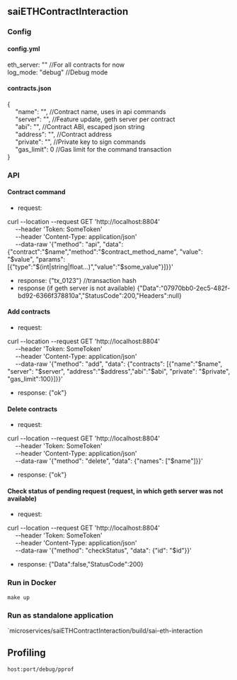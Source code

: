 ## saiETHContractInteraction

### Config
#### config.yml

eth_server: "" //For all contracts for now  
log_mode: "debug" //Debug mode

#### contracts.json

{  
&emsp;    "name": "", //Contract name, uses in api commands  
&emsp;    "server": "", //Feature update, geth server per contract  
&emsp;    "abi": "", //Contract ABI, escaped json string  
&emsp;    "address": "", //Contract address  
&emsp;    "private": "", //Private key to sign commands  
&emsp;    "gas_limit": 0 //Gas limit for the command transaction  
}

### API
#### Contract command
- request:

curl --location --request GET 'http://localhost:8804' \
&emsp;    --header 'Token: SomeToken' \
&emsp;    --header 'Content-Type: application/json' \
&emsp;    --data-raw '{"method": "api", "data": {"contract":"$name","method":"$contract_method_name", "value": "$value", "params":[{"type":"$(int|string|float...)","value":"$some_value"}]}}'

- response: {"tx_0123"} //transaction hash
- response (if geth server is not available) {"Data":"07970bb0-2ec5-482f-bd92-6366f378810a","StatusCode":200,"Headers":null}

#### Add contracts
- request:

curl --location --request GET 'http://localhost:8804' \
&emsp;    --header 'Token: SomeToken' \
&emsp;    --header 'Content-Type: application/json' \
&emsp;    --data-raw '{"method": "add", "data": {"contracts": [{"name":"$name", "server": "$server", "address":"$address","abi":"$abi", "private": "$private", "gas_limit":100}]}}'

- response: {"ok"}

#### Delete contracts
- request:

curl --location --request GET 'http://localhost:8804' \
&emsp;    --header 'Token: SomeToken' \
&emsp;    --header 'Content-Type: application/json' \
&emsp;    --data-raw '{"method": "delete", "data": {"names": ["$name"]}}'

- response: {"ok"}

#### Сheck status of pending request (request, in which geth server was not available)
- request:

curl --location --request GET 'http://localhost:8804' \
&emsp;    --header 'Token: SomeToken' \
&emsp;    --header 'Content-Type: application/json' \
&emsp;    --data-raw '{"method": "checkStatus", "data": {"id": "$id"}}'

- response: {"Data":false,"StatusCode":200}

### Run in Docker
`make up`

### Run as standalone application
`microservices/saiETHContractInteraction/build/sai-eth-interaction

## Profiling
 `host:port/debug/pprof`
